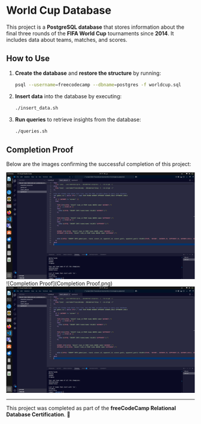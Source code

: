 # World Cup Database

This project is a **PostgreSQL database** that stores information about the final three rounds of the **FIFA World Cup** tournaments since **2014**. It includes data about teams, matches, and scores.

## How to Use
1. **Create the database** and **restore the structure** by running:
   ```sh
   psql --username=freecodecamp --dbname=postgres -f worldcup.sql
   ```
2. **Insert data** into the database by executing:
   ```sh
   ./insert_data.sh
   ```
3. **Run queries** to retrieve insights from the database:
   ```sh
   ./queries.sh
   ```

## Completion Proof
Below are the images confirming the successful completion of this project:

![Insert Data Script](insert_data.sh.png)  
![Completion Proof](Completion Proof.png)  
![Insert Data Execution](insert_data.sh.png)  

---

This project was completed as part of the **freeCodeCamp Relational Database Certification**. 🚀

